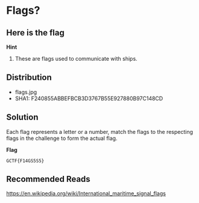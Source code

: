 # Flags?
## Here is the flag
**Hint**
1. These are flags used to communicate with ships.
## Distribution
- flags.jpg
- SHA1: F240855ABBEFBCB3D3767B55E927880B97C148CD
## Solution
Each flag represents a letter or a number, match the flags to the respecting flags in the challenge
to form the actual flag.

**Flag**

`GCTF{F14GS5S5}`
## Recommended Reads
https://en.wikipedia.org/wiki/International_maritime_signal_flags
